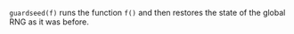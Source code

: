 `guardseed(f)` runs the function `f()` and then restores the state of the global RNG as it was before.

